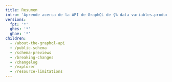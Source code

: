 ```yaml
---
title: Resumen
intro: 'Aprende acerca de la API de GraphQL de {% data variables.product.prodname_dotcom %}, las vistas previas para los cambios venideros, sustanciales y sobre las limitaciones. También puedes utilizar el explorador de GraphQL para interactuar con la API en datos reales de {% data variables.product.prodname_dotcom %}.'
versions:
  fpt: '*'
  ghes: '*'
  ghae: '*'
children:
  - /about-the-graphql-api
  - /public-schema
  - /schema-previews
  - /breaking-changes
  - /changelog
  - /explorer
  - /resource-limitations
---
```


